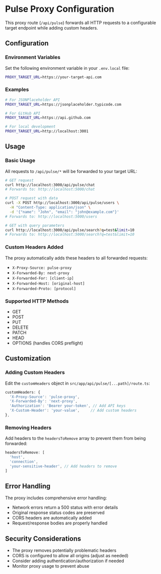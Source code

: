 # Pulse Proxy Configuration

This proxy route (`/api/pulse`) forwards all HTTP requests to a configurable target endpoint while adding custom headers.

## Configuration

### Environment Variables

Set the following environment variable in your `.env.local` file:

```bash
PROXY_TARGET_URL=https://your-target-api.com
```

### Examples

```bash
# For JSONPlaceholder API
PROXY_TARGET_URL=https://jsonplaceholder.typicode.com

# For GitHub API
PROXY_TARGET_URL=https://api.github.com

# For local development
PROXY_TARGET_URL=http://localhost:3001
```

## Usage

### Basic Usage

All requests to `/api/pulse/*` will be forwarded to your target URL:

```bash
# GET request
curl http://localhost:3000/api/pulse/chat
# Forwards to: http://localhost:5000/chat

# POST request with data
curl -X POST http://localhost:3000/api/pulse/users \
  -H "Content-Type: application/json" \
  -d '{"name": "John", "email": "john@example.com"}'
# Forwards to: http://localhost:5000/users

# GET with query parameters
curl http://localhost:3000/api/pulse/search?q=test&limit=10
# Forwards to: http://localhost:5000/search?q=test&limit=10
```

### Custom Headers Added

The proxy automatically adds these headers to all forwarded requests:

- `X-Proxy-Source: pulse-proxy`
- `X-Forwarded-By: next-proxy`
- `X-Forwarded-For: [client-ip]`
- `X-Forwarded-Host: [original-host]`
- `X-Forwarded-Proto: [protocol]`

### Supported HTTP Methods

- GET
- POST
- PUT
- DELETE
- PATCH
- HEAD
- OPTIONS (handles CORS preflight)

## Customization

### Adding Custom Headers

Edit the `customHeaders` object in `src/app/api/pulse/[...path]/route.ts`:

```typescript
customHeaders: {
  'X-Proxy-Source': 'pulse-proxy',
  'X-Forwarded-By': 'next-proxy',
  'Authorization': 'Bearer your-token', // Add API keys
  'X-Custom-Header': 'your-value',     // Add custom headers
},
```

### Removing Headers

Add headers to the `headersToRemove` array to prevent them from being forwarded:

```typescript
headersToRemove: [
  'host',
  'connection',
  'your-sensitive-header', // Add headers to remove
]
```

## Error Handling

The proxy includes comprehensive error handling:

- Network errors return a 500 status with error details
- Original response status codes are preserved
- CORS headers are automatically added
- Request/response bodies are properly handled

## Security Considerations

- The proxy removes potentially problematic headers
- CORS is configured to allow all origins (adjust as needed)
- Consider adding authentication/authorization if needed
- Monitor proxy usage to prevent abuse 